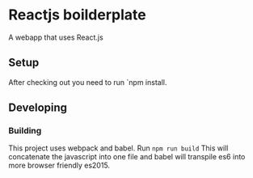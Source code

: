 # Reactjs boilderplate
A webapp that uses React.js

## Setup

After checking out you need to run `npm install.

## Developing

### Building
This project uses webpack and babel. Run `npm run build` This will concatenate the javascript into one file and babel will transpile es6 into more browser friendly es2015.
